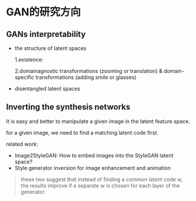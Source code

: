 # GAN的研究方向





## GANs interpretability

- the structure of latent spaces

  1.existence:

  2.domainagnostic transformations (zooming or translation) & domain-specific transformations (adding smile or glasses)

- disentangled latent spaces



## Inverting the synthesis networks

It is easy and better to manipulate a given image in the latent feature space.



for a given image, we need to find a matching latent code first.



related work:

- Image2StyleGAN: How to embed images into the StyleGAN latent space?
- Style generator inversion for image enhancement and animation

> these two suggest that instead of finding a common latent code w, the results improve if a separate w is chosen for each layer of the generator.